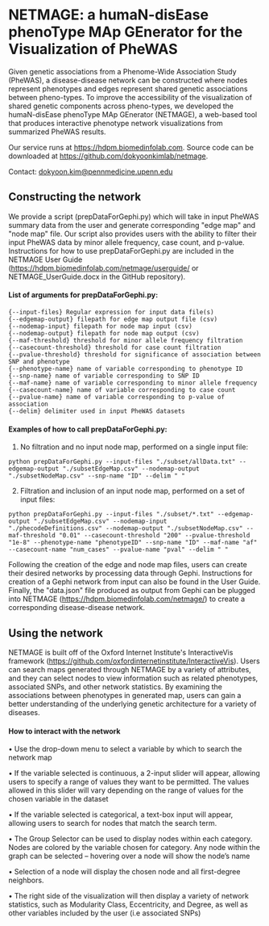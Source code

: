 # NETMAGE: a humaN-disEase phenoType MAp GEnerator for the Visualization of PheWAS

Given genetic associations from a Phenome-Wide Association Study (PheWAS), a disease-disease network can be constructed where nodes represent phenotypes and edges represent shared genetic associations between pheno-types. To improve the accessibility of the visualization of shared genetic components across pheno-types, we developed the humaN-disEase phenoType MAp GEnerator (NETMAGE), a web-based tool that produces interactive phenotype network visualizations from summarized PheWAS results.

Our service runs at https://hdpm.biomedinfolab.com. Source code can be downloaded at https://github.com/dokyoonkimlab/netmage.

Contact: dokyoon.kim@pennmedicine.upenn.edu

## Constructing the network
We provide a script (prepDataForGephi.py) which will take in input PheWAS summary data from the user and generate corresponding "edge map" and "node map" file. Our script also provides users with the ability to filter their input PheWAS data by minor allele frequency, case count, and p-value. Instructions for how to use prepDataForGephi.py are included in the NETMAGE User Guide (https://hdpm.biomedinfolab.com/netmage/userguide/ or NETMAGE_UserGuide.docx in the GitHub repository).

#### List of arguments for prepDataForGephi.py:
```console
{--input-files} Regular expression for input data file(s)
{--edgemap-output} filepath for edge map output file (csv)
{--nodemap-input} filepath for node map input (csv)
{--nodemap-output} filepath for node map output (csv)
{--maf-threshold} threshold for minor allele frequency filtration
{--casecount-threshold} threshold for case count filtration
{--pvalue-threshold} threshold for significance of association between SNP and phenotype
{--phenotype-name} name of variable corresponding to phenotype ID
{--snp-name} name of variable corresponding to SNP ID
{--maf-name} name of variable corresponding to minor allele frequency
{--casecount-name} name of variable corresponding to case count
{--pvalue-name} name of variable corresponding to p-value of association
{--delim} delimiter used in input PheWAS datasets
```

#### Examples of how to call prepDataForGephi.py:

1) No filtration and no input node map, performed on a single input file: 
```console
python prepDataForGephi.py --input-files "./subset/allData.txt" --edgemap-output "./subsetEdgeMap.csv" --nodemap-output "./subsetNodeMap.csv" --snp-name "ID" --delim " "
```

2) Filtration and inclusion of an input node map, performed on a set of input files:
```console
python prepDataForGephi.py --input-files "./subset/*.txt" --edgemap-output "./subsetEdgeMap.csv" --nodemap-input "./phecodeDefinitions.csv" --nodemap-output "./subsetNodeMap.csv" --maf-threshold "0.01" --casecount-threshold "200" --pvalue-threshold "1e-8" --phenotype-name "phenotypeID" --snp-name "ID" --maf-name "af" --casecount-name "num_cases" --pvalue-name "pval" --delim " "
```

Following the creation of the edge and node map files, users can create their desired networks by processing data through Gephi. Instructions for creation of a Gephi network from input can also be found in the User Guide. Finally, the "data.json" file produced as output from Gephi can be plugged into NETMAGE (https://hdpm.biomedinfolab.com/netmage/) to create a corresponding disease-disease network.

## Using the network
NETMAGE is built off of the Oxford Internet Institute's InteractiveVis framework (https://github.com/oxfordinternetinstitute/InteractiveVis). Users can search maps generated through NETMAGE by a variety of attributes, and they can select nodes to view information such as related phenotypes, associated SNPs, and other network statistics. By examining the associations between phenotypes in generated map, users can gain a better understanding of the underlying genetic architecture for a variety of diseases.

#### How to interact with the network
•	Use the drop-down menu to select a variable by which to search the network map

•	If the variable selected is continuous, a 2-input slider will appear, allowing users to specify a range of values they want to be permitted. The values allowed in this slider will vary depending on the range of values for the chosen variable in the dataset

•	If the variable selected is categorical, a text-box input will appear, allowing users to search for nodes that match the search term. 

•	The Group Selector can be used to display nodes within each category. Nodes are colored by the variable chosen for category. Any node within the graph can be selected – hovering over a node will show the node’s name

•	Selection of a node will display the chosen node and all first-degree neighbors.

•	The right side of the visualization will then display a variety of network statistics, such as Modularity Class, Eccentricity, and Degree, as well as other variables included by the user (i.e associated SNPs)
